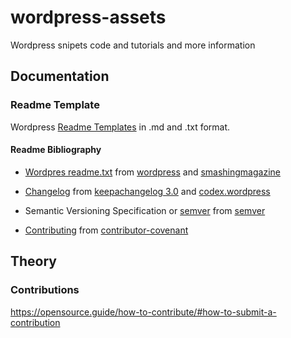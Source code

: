 # wordpress-assets
Wordpress snipets code and tutorials and more information

## Documentation

### Readme Template

Wordpress [Readme Templates](readme/README.md) in .md and .txt format.

#### Readme Bibliography

* [Wordpres readme.txt](readme/readme.txt) from [wordpress](https://wordpress.org/plugins/developers/#readme "wordpress.org") and [smashingmagazine](https://www.smashingmagazine.com/2011/11/improve-wordpress-plugins-readme-txt/ "smashingmagazine.com")

* [Changelog](readme/docs/changelog/CHANGELOG.md) from [keepachangelog 3.0](http://keepachangelog.com/en/0.3.0/ "keepachangelog.com/en/0.3.0") and [codex.wordpress](https://codex.wordpress.org/Version_4.7 "codex.wordpress.org")

* Semantic Versioning Specification or [semver](readme/docs/semver/semver.md) from [semver](http://semver.org "semver.org")

* [Contributing](readme/docs/contributing/CONTRIBUTING.md) from [contributor-covenant](http://contributor-covenant.org/ "contributor-covenant.org")

## Theory

### Contributions

https://opensource.guide/how-to-contribute/#how-to-submit-a-contribution


